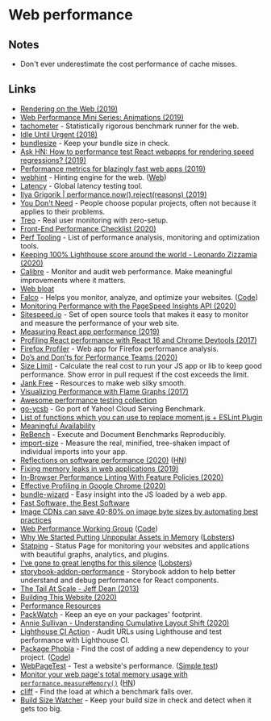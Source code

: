 # Web performance

## Notes

* Don't ever underestimate the cost performance of cache misses.

## Links

* [Rendering on the Web \(2019\)](https://developers.google.com/web/updates/2019/02/rendering-on-the-web)
* [Web Performance Mini Series: Animations \(2019\)](https://www.youtube.com/watch?v=ohc8ejzSn48)
* [tachometer](https://github.com/Polymer/tachometer) - Statistically rigorous benchmark runner for the web.
* [Idle Until Urgent \(2018\)](https://philipwalton.com/articles/idle-until-urgent/)
* [bundlesize](https://github.com/siddharthkp/bundlesize) - Keep your bundle size in check.
* [Ask HN: How to performance test React webapps for rendering speed regressions? \(2019\)](https://news.ycombinator.com/item?id=19969308)
* [Performance metrics for blazingly fast web apps \(2019\)](https://blog.superhuman.com/performance-metrics-for-blazingly-fast-web-apps-ec12efa26bcb)
* [webhint](https://github.com/webhintio/hint) - Hinting engine for the web. \([Web](https://webhint.io/)\)
* [Latency](https://latency.apex.sh/) - Global latency testing tool.
* [Ilya Grigorik \| performance.now\(\).reject\(reasons\) \(2019\)](https://www.youtube.com/watch?v=vtIfVPtN6io)
* [You Don't Need](https://github.com/you-dont-need/You-Dont-Need.com) - People choose popular projects, often not because it applies to their problems.
* [Treo](https://treo.sh/sites) - Real user monitoring with zero-setup.
* [Front-End Performance Checklist \(2020\)](https://www.smashingmagazine.com/2020/01/front-end-performance-checklist-2020-pdf-pages/)
* [Perf Tooling](https://github.com/stefanjudis/perf-tooling) - List of performance analysis, monitoring and optimization tools.
* [Keeping 100% Lighthouse score around the world - Leonardo Zizzamia \(2020\)](https://www.youtube.com/watch?v=fg7N14Fq1gM)
* [Calibre](https://calibreapp.com/) - Monitor and audit web performance. Make meaningful improvements where it matters.
* [Web bloat](http://danluu.com/web-bloat/)
* [Falco](https://getfal.co/) - Helps you monitor, analyze, and optimize your websites. \([Code](https://github.com/theodo/falco)\)
* [Monitoring Performance with the PageSpeed Insights API \(2020\)](https://dev.to/addyosmani/monitoring-performance-with-the-pagespeed-insights-api-33k7)
* [Sitespeed.io](https://www.sitespeed.io/) - Set of open source tools that makes it easy to monitor and measure the performance of your web site.
* [Measuring React app performance \(2019\)](https://www.debugbear.com/blog/measuring-react-app-performance)
* [Profiling React performance with React 16 and Chrome Devtools \(2017\)](https://building.calibreapp.com/debugging-react-performance-with-react-16-and-chrome-devtools-c90698a522ad)
* [Firefox Profiler](https://profiler.firefox.com/) - Web app for Firefox performance analysis.
* [Do’s and Don’ts for Performance Teams \(2020\)](https://medium.com/@ricomariani/dos-and-don-ts-for-performance-teams-7f52c41b5355)
* [Size Limit](https://github.com/ai/size-limit) - Calculate the real cost to run your JS app or lib to keep good performance. Show error in pull request if the cost exceeds the limit.
* [Jank Free](http://jankfree.org/) - Resources to make web silky smooth.
* [Visualizing Performance with Flame Graphs \(2017\)](https://www.youtube.com/watch?v=D53T1Ejig1Q)
* [Awesome performance testing collection](https://github.com/andriisoldatenko/awesome-performance-testing#readme)
* [go-ycsb](https://github.com/pingcap/go-ycsb) - Go port of Yahoo! Cloud Serving Benchmark.
* [List of functions which you can use to replace moment.js + ESLint Plugin](https://github.com/you-dont-need/You-Dont-Need-Momentjs)
* [Meaningful Availability](https://www.usenix.org/system/files/nsdi20spring_hauer_prepub.pdf)
* [ReBench](https://github.com/smarr/ReBench) - Execute and Document Benchmarks Reproducibly.
* [import-size](https://github.com/mweststrate/import-size) - Measure the real, minified, tree-shaken impact of individual imports into your app.
* [Reflections on software performance \(2020\)](https://blog.nelhage.com/post/reflections-on-performance/) \([HN](https://news.ycombinator.com/item?id=22400329)\)
* [Fixing memory leaks in web applications \(2019\)](https://nolanlawson.com/2020/02/19/fixing-memory-leaks-in-web-applications/)
* [In-Browser Performance Linting With Feature Policies \(2020\)](https://timkadlec.com/remembers/2020-02-20-in-browser-performance-linting-with-feature-policies/)
* [Effective Profiling in Google Chrome \(2020\)](https://blog.appsignal.com/2020/02/20/effective-profiling-in-google-chrome.html)
* [bundle-wizard](https://github.com/aholachek/bundle-wizard) - Easy insight into the JS loaded by a web app.
* [Fast Software, the Best Software](https://craigmod.com/essays/fast_software/)
* [Image CDNs can save 40-80% on image byte sizes by automating best practices](https://twitter.com/addyosmani/status/1232983718353981440)
* [Web Performance Working Group](https://www.w3.org/webperf/) \([Code](https://github.com/w3c/web-performance)\)
* [Why We Started Putting Unpopular Assets in Memory](https://blog.cloudflare.com/why-we-started-putting-unpopular-assets-in-memory/) \([Lobsters](https://lobste.rs/s/ka92bs/why_we_started_putting_unpopular_assets)\)
* [Statping](https://github.com/statping/statping) - Status Page for monitoring your websites and applications with beautiful graphs, analytics, and plugins.
* [I’ve gone to great lengths for this silence](https://k1ss.org//blog/20191004a) \([Lobsters](https://lobste.rs/s/fpdafj/i_ve_gone_great_lengths_for_this_silence)\)
* [storybook-addon-performance](https://github.com/atlassian-labs/storybook-addon-performance) - Storybook addon to help better understand and debug performance for React components.
* [The Tail At Scale - Jeff Dean \(2013\)](https://dl.acm.org/doi/abs/10.1145/2408776.2408794)
* [Building This Website \(2020\)](https://joshbradley.me/building-this-website/)
* [Performance Resources](https://github.com/mfleming/performance-resources#readme)
* [PackWatch](https://github.com/mcataford/packwatch) - Keep an eye on your packages' footprint.
* [Annie Sullivan - Understanding Cumulative Layout Shift \(2020\)](https://www.youtube.com/watch?v=zIJuY-JCjqw&list=PLSmH2HL6l9pwQmSgpKFtWiISOXua3zq8I&index=15&t=0s)
* [Lighthouse CI Action](https://github.com/treosh/lighthouse-ci-action) - Audit URLs using Lighthouse and test performance with Lighthouse CI.
* [Package Phobia](https://packagephobia.now.sh/) - Find the cost of adding a new dependency to your project. \([Code](https://github.com/styfle/packagephobia)\)
* [WebPageTest](https://www.webpagetest.org/) - Test a website's performance. \([Simple test](https://www.webpagetest.org/easy)\)
* [Monitor your web page's total memory usage with `performance.measureMemory()`](https://web.dev/monitor-total-page-memory-usage/) \([HN](https://news.ycombinator.com/item?id=22860859)\)
* [cliff](https://github.com/jonhoo/cliff) - Find the load at which a benchmark falls over.
* [Build Size Watcher](https://github.com/codechecks/build-size-watcher) - Keep your build size in check and detect when it gets too big.

